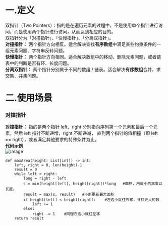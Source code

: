 # 一.定义
双指针（Two Pointers）：指的是在遍历元素的过程中，不是使用单个指针进行访问，而是使用两个指针进行访问，从而达到相应的目的。  
双指针分为「对撞指针」、「快慢指针」、「分离双指针」。  
**对撞指针：** 两个指针方向相反。适合解决查找**有序数组**中满足某些约束条件的一组元素问题、字符串反转问题。  
**快慢指针：** 两个指针方向相同。适合解决数组中的移动、删除元素问题，或者链表中的判断是否有环、长度问题。  
**分离双指针：** 两个指针分别属于不同的数组 / 链表。适合解决**有序数组**合并，求交集、并集问题。

# 二.使用场景
### 对撞指针
**对撞指针：** 指的是两个指针 left、right 分别指向序列第一个元素和最后一个元素，然后 left 指针不断递增，right 不断递减，
直到两个指针的值相撞（即 left == right），或者满足其他要求的特殊条件为止。  
**代码示例**    
![image](https://user-images.githubusercontent.com/96570699/176867664-c0f154ef-8a80-4f7e-b5a4-50b358df3250.png)  
```
def maxArea(height: List[int]) -> int:
    left, right = 0, len(height)-1
    result = 0
    while left < right:
        long = right - left
        s = min(height[left], height[right])*long   #面积，用最小的高乘以长度。
        result = max(s, result)   #不断更新最大面积
        if height[left] < height[right]:    #左边小就往右移，寻找更大的数
            left += 1
        else:
            right -= 1    #同理右边小就往左移
    return result
```
